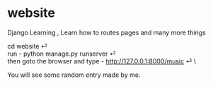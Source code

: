 # website
Django Learning , Learn how to routes pages and many more things 

cd website  ⏎ \
run -  python manage.py runserver  ⏎ \
then goto the browser and type - http://127.0.0.1:8000/music  ⏎ \

You will see some random entry made by me. 
 
